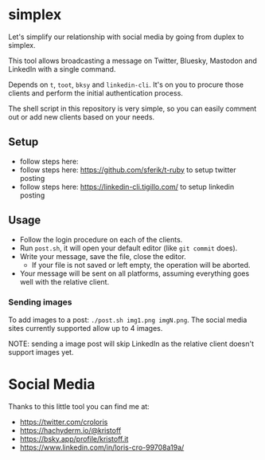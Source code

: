 # simplex

Let's simplify our relationship with social media by going from duplex to simplex.

This tool allows broadcasting a message on Twitter, Bluesky, Mastodon and LinkedIn with a single command.

Depends on `t`, `toot`, `bksy` and `linkedin-cli`. It's on you to procure those clients and perform the initial authentication process.

The shell script in this repository is very simple, so you can easily comment out or add new clients based on your needs.

## Setup
- follow steps here: 
- follow steps here: https://github.com/sferik/t-ruby to setup twitter posting
- follow steps here: https://linkedin-cli.tigillo.com/ to setup linkedin posting

## Usage
- Follow the login procedure on each of the clients.
- Run `post.sh`, it will open your default editor (like `git commit` does). 
- Write your message, save the file, close the editor.
   - If your file is not saved or left empty, the operation will be aborted.
- Your message will be sent on all platforms, assuming everything goes well with the relative client.

### Sending images
To add images to a post: `./post.sh img1.png imgN.png`. 
The social media sites currently supported allow up to 4 images.

NOTE: sending a image post will skip LinkedIn as the relative client doesn't support images yet.

# Social Media

Thanks to this little tool you can find me at:

- https://twitter.com/croloris
- https://hachyderm.io/@kristoff
- https://bsky.app/profile/kristoff.it
- https://www.linkedin.com/in/loris-cro-99708a19a/
